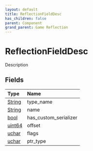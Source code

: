 ```yaml
---
layout: default
title: ReflectionFieldDesc
has_children: false
parent: Component
grand_parent: Game Reflection
---
```

# ReflectionFieldDesc
Description 

## Fields

| Type | Name |
|:----------|:--------------|
| [String](/riftbreaker-wiki/docs/game-reflection/components/string/) | type_name |
| [String](/riftbreaker-wiki/docs/game-reflection/components/string/) | name |
| [bool](/riftbreaker-wiki/docs/game-reflection/components/bool/) | has_custom_serializer |
| [uint64](/riftbreaker-wiki/docs/game-reflection/components/uint64/) | offset |
| [uchar](/riftbreaker-wiki/docs/game-reflection/enums/uchar/) | flags |
| [uchar](/riftbreaker-wiki/docs/game-reflection/enums/uchar/) | ptr_type |

